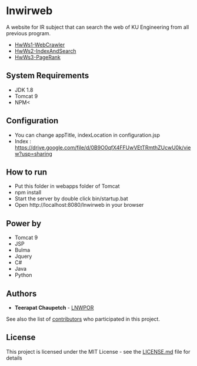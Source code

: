 # lnwirweb
A website for IR subject that can search the web of KU Engineering from all previous program.
* [HwWs1-WebCrawler](https://github.com/LNWPOR/HwWs1-WebCrawler/edit/master/README.md)
* [HwWs2-IndexAndSearch](https://github.com/LNWPOR/HwWs2-IndexAndSearch)
* [HwWs3-PageRank](https://github.com/LNWPOR/HwWs3-PageRank)

## System Requirements
* JDK 1.8
* Tomcat 9
* NPM<

## Configuration
* You can change appTitle, indexLocation in configuration.jsp
* Index : https://drive.google.com/file/d/0B9O0qfX4FFUwVEtTRmthZUcwU0k/view?usp=sharing

## How to run
* Put this folder in webapps folder of Tomcat
* npm install
* Start the server by double click bin/startup.bat
* Open http://localhost:8080/lnwirweb in your browser

## Power by
* Tomcat 9
* JSP
* Bulma
* Jquery
* C#
* Java
* Python

## Authors

* **Teerapat Chaupetch** - [LNWPOR](https://github.com/LNWPOR)

See also the list of [contributors](https://github.com/LNWPOR/lnwirweb/contributors) who participated in this project.

## License

This project is licensed under the MIT License - see the [LICENSE.md](LICENSE.md) file for details

